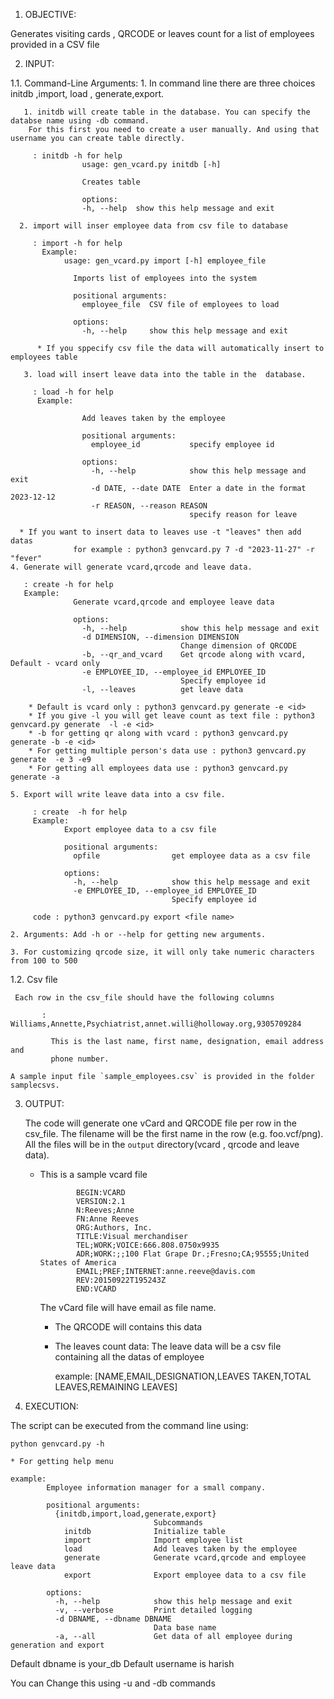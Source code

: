1. OBJECTIVE:

Generates visiting cards , QRCODE or leaves count for a list of employees provided in a CSV
file


2. INPUT:

1.1. Command-Line Arguments:
    1. In command line there are three choices initdb ,import, load , generate,export.
       
       1. initdb will create table in the database. You can specify the databse name using -db command.
        For this first you need to create a user manually. And using that username you can create table directly.
         
         : initdb -h for help  
                    usage: gen_vcard.py initdb [-h]

                    Creates table

                    options:
                    -h, --help  show this help message and exit

      2. import will inser employee data from csv file to database
         
         : import -h for help
           Example:
                usage: gen_vcard.py import [-h] employee_file

                  Imports list of employees into the system

                  positional arguments:
                    employee_file  CSV file of employees to load

                  options:
                    -h, --help     show this help message and exit

          * If you sppecify csv file the data will automatically insert to employees table

       3. load will insert leave data into the table in the  database.
         
         : load -h for help
          Example:

                    Add leaves taken by the employee

                    positional arguments:
                      employee_id           specify employee id

                    options:
                      -h, --help            show this help message and exit
                      -d DATE, --date DATE  Enter a date in the format 2023-12-12
                      -r REASON, --reason REASON
                                            specify reason for leave

      * If you want to insert data to leaves use -t "leaves" then add datas 
                  for example : python3 genvcard.py 7 -d "2023-11-27" -r "fever"
    4. Generate will generate vcard,qrcode and leave data.
       
       : create -h for help
       Example: 
                  Generate vcard,qrcode and employee leave data

                  options:
                    -h, --help            show this help message and exit
                    -d DIMENSION, --dimension DIMENSION
                                          Change dimension of QRCODE
                    -b, --qr_and_vcard    Get qrcode along with vcard, Default - vcard only
                    -e EMPLOYEE_ID, --employee_id EMPLOYEE_ID
                                          Specify employee id
                    -l, --leaves          get leave data

        * Default is vcard only : python3 genvcard.py generate -e <id>
        * If you give -l you will get leave count as text file : python3 genvcard.py generate  -l -e <id>
        * -b for getting qr along with vcard : python3 genvcard.py generate -b -e <id>
        * For getting multiple person's data use : python3 genvcard.py generate  -e 3 -e9 
        * For getting all employees data use : python3 genvcard.py generate -a

    5. Export will write leave data into a csv file.
         
         : create  -h for help
         Example:
                Export employee data to a csv file

                positional arguments:
                  opfile                get employee data as a csv file

                options:
                  -h, --help            show this help message and exit
                  -e EMPLOYEE_ID, --employee_id EMPLOYEE_ID
                                        Specify employee id

         code : python3 genvcard.py export <file name>

    2. Arguments: Add -h or --help for getting new arguments.
    
    3. For customizing qrcode size, it will only take numeric characters from 100 to 500
    
1.2. Csv file

     Each row in the csv_file should have the following columns

           : Williams,Annette,Psychiatrist,annet.willi@holloway.org,9305709284

             This is the last name, first name, designation, email address and
             phone number. 

    A sample input file `sample_employees.csv` is provided in the folder samplecsvs.


3. OUTPUT:

    The code will generate one vCard and QRCODE file per row in the csv_file. The filename will be the first name in the row (e.g. foo.vcf/png). 
    All the files will be in the `output` directory(vcard , qrcode and leave data).

      * This is a sample vcard file
        
                    BEGIN:VCARD
                    VERSION:2.1
                    N:Reeves;Anne
                    FN:Anne Reeves
                    ORG:Authors, Inc.
                    TITLE:Visual merchandiser
                    TEL;WORK;VOICE:666.808.0750x9935
                    ADR;WORK:;;100 Flat Grape Dr.;Fresno;CA;95555;United States of America
                    EMAIL;PREF;INTERNET:anne.reeve@davis.com
                    REV:20150922T195243Z
                    END:VCARD

        The vCard file will have email as file name.
        
        * The QRCODE will contains this data

        * The leaves count data:
          The leave data will be a csv file containing all the datas of employee

          example:   [NAME,EMAIL,DESIGNATION,LEAVES TAKEN,TOTAL LEAVES,REMAINING LEAVES]

4. EXECUTION:

The script can be executed from the command line using:
 
    python genvcard.py -h
    
    * For getting help menu
    
    example:  
            Employee information manager for a small company.

            positional arguments:
              {initdb,import,load,generate,export}
                                    Subcommands
                initdb              Initialize table
                import              Import employee list
                load                Add leaves taken by the employee
                generate            Generate vcard,qrcode and employee leave data
                export              Export employee data to a csv file

            options:
              -h, --help            show this help message and exit
              -v, --verbose         Print detailed logging
              -d DBNAME, --dbname DBNAME
                                    Data base name
              -a, --all             Get data of all employee during generation and export

Default dbname is your_db 
Default username is harish

You can Change this using -u and -db commands
